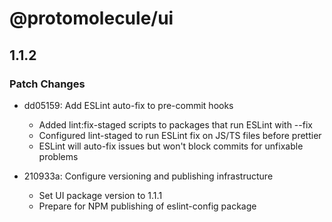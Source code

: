 # @protomolecule/ui

## 1.1.2

### Patch Changes

- dd05159: Add ESLint auto-fix to pre-commit hooks

  - Added lint:fix-staged scripts to packages that run ESLint with --fix
  - Configured lint-staged to run ESLint fix on JS/TS files before prettier
  - ESLint will auto-fix issues but won't block commits for unfixable problems

- 210933a: Configure versioning and publishing infrastructure

  - Set UI package version to 1.1.1
  - Prepare for NPM publishing of eslint-config package
